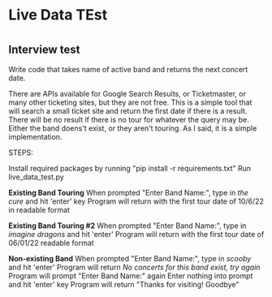 # Live Data TEst
# 
# # 
## Interview test
Write code that takes name of active band and returns the next concert date.

There are APIs available for Google Search Results, or Ticketmaster, or many other ticketing sites, but they are not free.
This is a simple tool that will search a small ticket site and return the first date if there is a result. There will be no
result if there is no tour for whatever the query may be. Either the band doens't exist, or they aren't touring. As I said,
it is a simple implementation.

STEPS:

Install required packages by running "pip install -r requirements.txt"
Run live_data_test.py

**Existing Band Touring**
When prompted "Enter Band Name:", type in *the cure* and hit 'enter' key
Program will return with the first tour date of 10/6/22 in readable format

**Existing Band Touring #2**
When prompted "Enter Band Name:", type in *imagine dragons* and hit 'enter'
Program will return with the first tour date of 06/01/22 readable format

**Non-existing Band**
When prompted "Enter Band Name:", type in *scooby* and hit 'enter'
Program will return *No concerts for this band exist, try again*
Program will prompt "Enter Band Name:" again
Enter nothing into prompt and hit 'enter' key
Program will return "Thanks for visiting! Goodbye"